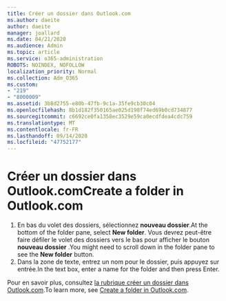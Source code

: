 ```yaml
---
title: Créer un dossier dans Outlook.com
ms.author: daeite
author: daeite
manager: joallard
ms.date: 04/21/2020
ms.audience: Admin
ms.topic: article
ms.service: o365-administration
ROBOTS: NOINDEX, NOFOLLOW
localization_priority: Normal
ms.collection: Adm_O365
ms.custom:
- "219"
- "8000009"
ms.assetid: 3b8d2755-e80b-47fb-9c1a-35fe9cb30c04
ms.openlocfilehash: 8b1d182f350165ae025d198f74ed69b0cd734877
ms.sourcegitcommit: c6692ce0fa1358ec3529e59ca0ecdfdea4cdc759
ms.translationtype: MT
ms.contentlocale: fr-FR
ms.lasthandoff: 09/14/2020
ms.locfileid: "47752177"
---
```

# <a name="create-a-folder-in-outlookcom"></a><span data-ttu-id="2842b-102">Créer un dossier dans Outlook.com</span><span class="sxs-lookup"><span data-stu-id="2842b-102">Create a folder in Outlook.com</span></span>

1. <span data-ttu-id="2842b-103">En bas du volet des dossiers, sélectionnez **nouveau dossier**.</span><span class="sxs-lookup"><span data-stu-id="2842b-103">At the bottom of the folder pane, select **New folder**.</span></span> <span data-ttu-id="2842b-104">Vous devrez peut-être faire défiler le volet des dossiers vers le bas pour afficher le bouton **nouveau dossier** .</span><span class="sxs-lookup"><span data-stu-id="2842b-104">You might need to scroll down in the folder pane to see the **New folder** button.</span></span>
2. <span data-ttu-id="2842b-105">Dans la zone de texte, entrez un nom pour le dossier, puis appuyez sur entrée.</span><span class="sxs-lookup"><span data-stu-id="2842b-105">In the text box, enter a name for the folder and then press Enter.</span></span>

<span data-ttu-id="2842b-106">Pour en savoir plus, consultez [la rubrique créer un dossier dans Outlook.com](https://support.office.com/article/6bb0723a-f39f-4a8d-bb3f-fab5dcc2510a?wt.mc_id=Office_Outlook_com_Alchemy).</span><span class="sxs-lookup"><span data-stu-id="2842b-106">To learn more, see [Create a folder in Outlook.com](https://support.office.com/article/6bb0723a-f39f-4a8d-bb3f-fab5dcc2510a?wt.mc_id=Office_Outlook_com_Alchemy).</span></span>
